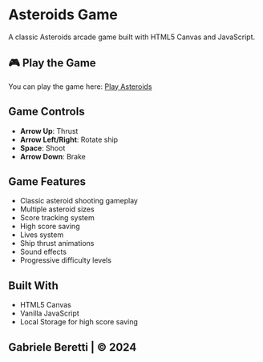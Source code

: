 # Asteroids Game

A classic Asteroids arcade game built with HTML5 Canvas and JavaScript.

## 🎮 Play the Game

You can play the game here: [Play Asteroids](https://htmlpreview.github.io/?https://github.com/gabriberetti/asteroids-game/blob/main/javascript.html)

## Game Controls

- **Arrow Up**: Thrust
- **Arrow Left/Right**: Rotate ship
- **Space**: Shoot
- **Arrow Down**: Brake

## Game Features

- Classic asteroid shooting gameplay
- Multiple asteroid sizes
- Score tracking system
- High score saving
- Lives system
- Ship thrust animations
- Sound effects
- Progressive difficulty levels

## Built With

- HTML5 Canvas
- Vanilla JavaScript
- Local Storage for high score saving

## Gabriele Beretti | © 2024 ##

